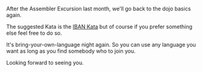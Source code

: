 After the Assembler Excursion last month, we'll go back to the dojo basics again.

The suggested Kata is the [IBAN Kata](https://github.com/rradczewski/iban-kata) but of course if 
you prefer something else feel free to do so.

It's bring-your-own-language night again. So you can use any language you want as long as you find 
somebody who to join you.

Looking forward to seeing you.
